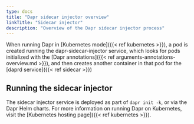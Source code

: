 ```yaml
---
type: docs
title: "Dapr sidecar injector overview"
linkTitle: "Sidecar injector"
description: "Overview of the Dapr sidecar injector process"
---
```


When running Dapr in [Kubernetes mode]({{< ref kubernetes >}}), a pod is created running the dapr-sidecar-injector service, which looks for pods initialized with the [Dapr annotations]({{< ref arguments-annotations-overview.md >}}), and then creates another container in that pod for the [daprd service]({{< ref sidecar >}})

## Running the sidecar injector

The sidecar injector service is deployed as part of `dapr init -k`, or via the Dapr Helm charts. For more information on running Dapr on Kubernetes, visit the [Kubernetes hosting page]({{< ref kubernetes >}}).
